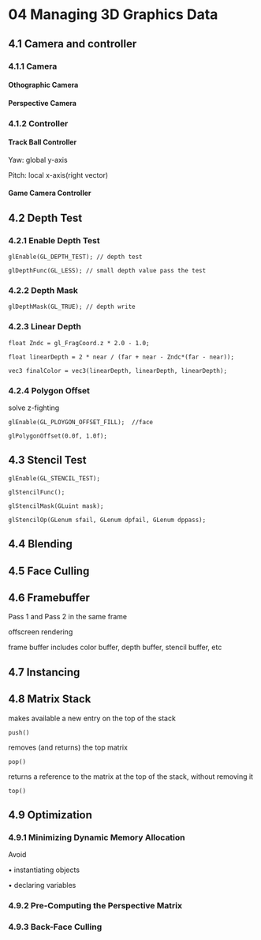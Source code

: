 # 04 Managing 3D Graphics Data

## 4.1 Camera and controller

### 4.1.1 Camera
#### Othographic Camera

#### Perspective Camera

### 4.1.2 Controller
#### Track Ball Controller

Yaw: global y-axis

Pitch: local x-axis(right vector)

#### Game Camera Controller


## 4.2 Depth Test

### 4.2.1 Enable Depth Test
```
glEnable(GL_DEPTH_TEST); // depth test

glDepthFunc(GL_LESS); // small depth value pass the test
```

### 4.2.2 Depth Mask

```
glDepthMask(GL_TRUE); // depth write
```

### 4.2.3 Linear Depth

```
float Zndc = gl_FragCoord.z * 2.0 - 1.0;

float linearDepth = 2 * near / (far + near - Zndc*(far - near));

vec3 finalColor = vec3(linearDepth, linearDepth, linearDepth);
```

### 4.2.4 Polygon Offset

solve z-fighting 

```
glEnable(GL_PLOYGON_OFFSET_FILL);  //face

glPolygonOffset(0.0f, 1.0f);

```

## 4.3 Stencil Test

```
glEnable(GL_STENCIL_TEST);

glStencilFunc();

glStencilMask(GLuint mask);

glStencilOp(GLenum sfail, GLenum dpfail, GLenum dppass);

```


## 4.4 Blending


## 4.5 Face Culling


## 4.6 Framebuffer

Pass 1 and Pass 2 in the same frame

offscreen rendering

frame buffer includes color buffer,  depth buffer, stencil buffer, etc


## 4.7 Instancing


## 4.8 Matrix Stack

makes available a new entry on the top of the stack
```
push()
```
removes (and returns) the top matrix
```
pop()
```
returns a reference to the matrix at the top of the stack, without removing it
```
top()
```



## 4.9 Optimization
### 4.9.1 Minimizing Dynamic Memory Allocation

Avoid 

• instantiating objects

• declaring variables

### 4.9.2 Pre-Computing the Perspective Matrix

### 4.9.3 Back-Face Culling
